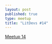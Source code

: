 ```yaml
---
layout: post
published: true
type: meetup
title: "LitDevs #14"
---
```


[Meetup 14](https://base58btc.notion.site/Meetup-14-Nov-9-2023-1-419154de219b49afba12d1183ed20b67)